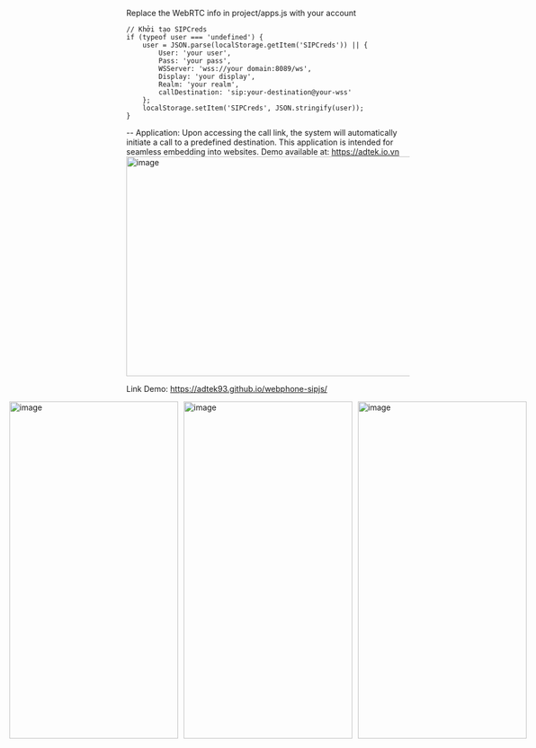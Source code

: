 Replace the WebRTC info in project/apps.js with your account

    // Khởi tạo SIPCreds
    if (typeof user === 'undefined') {
        user = JSON.parse(localStorage.getItem('SIPCreds')) || {
            User: 'your user',
            Pass: 'your pass',
            WSServer: 'wss://your domain:8089/ws',
            Display: 'your display',
            Realm: 'your realm',
            callDestination: 'sip:your-destination@your-wss'
        };
        localStorage.setItem('SIPCreds', JSON.stringify(user));
    }
--
Application:
Upon accessing the call link, the system will automatically initiate a call to a predefined destination. This application is intended for seamless embedding into websites. 
Demo available at: https://adtek.io.vn
<img width="1791" height="391" alt="image" src="https://github.com/user-attachments/assets/7df33a2e-ca76-4323-bf9c-45f8d782db2d" />

Link Demo:
https://adtek93.github.io/webphone-sipjs/
<div style="display: flex; justify-content: center; gap: 10px;">
  <img src="https://github.com/user-attachments/assets/adfe260f-4262-4506-b835-7359dd7bf5f8" width="300" height="600" alt="image" />    
  <img src="https://github.com/user-attachments/assets/64656275-fa4e-4d54-900d-52e9a053e1ce" width="300" height="600" alt="image" />    
  <img src="https://github.com/user-attachments/assets/947df66c-297f-4379-adee-785786e1d580" width="300" height="600" alt="image" />
</div>



